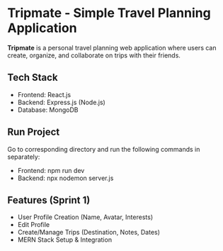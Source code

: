 # Tripmate - Simple Travel Planning Application

**Tripmate** is a personal travel planning web application where users can create, organize, and collaborate on trips with their friends.

## Tech Stack
- Frontend: React.js
- Backend: Express.js (Node.js)
- Database: MongoDB

## Run Project
Go to corresponding directory and run the following commands in separately:
- Frontend: npm run dev
- Backend: npx nodemon server.js

## Features (Sprint 1)
- User Profile Creation (Name, Avatar, Interests)
- Edit Profile
- Create/Manage Trips (Destination, Notes, Dates)
- MERN Stack Setup & Integration
